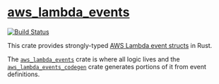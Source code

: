 # [aws_lambda_events](./aws_lambda_events)

[![Build Status](https://travis-ci.org/LegNeato/aws_lambda_events.svg?branch=master)](https://travis-ci.org/LegNeato/aws_lambda_events)

This crate provides strongly-typed [AWS Lambda event structs](https://docs.aws.amazon.com/lambda/latest/dg/invoking-lambda-function.html) in Rust.

The [`aws_lambda_events`](./aws_lambda_events) crate is where all logic lives and the [`aws_lambda_events_codegen`](./aws_lambda_events_codegen) crate generates portions of it from event definitions.
